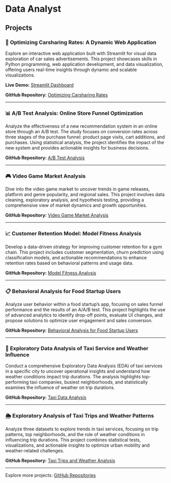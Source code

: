 # Data Analyst

## Projects

### 🚀 **Optimizing Carsharing Rates: A Dynamic Web Application**

Explore an interactive web application built with Streamlit for visual data exploration of car sales advertisements. This project showcases skills in Python programming, web application development, and data visualization, offering users real-time insights through dynamic and scalable visualizations.

**Live Demo:** [Streamlit Dashboard](https://sprint-5-diua.onrender.com)

**GitHub Repository:** [Optimizing Carsharing Rates](https://github.com/Frankenslg/Optimizing-Carsharing-Rates-A-Dynamic-Web-Application)

---

### 📊 **A/B Test Analysis: Online Store Funnel Optimization**

Analyze the effectiveness of a new recommendation system in an online store through an A/B test. The study focuses on conversion rates across three stages of the purchase funnel: product page visits, cart additions, and purchases. Using statistical analysis, the project identifies the impact of the new system and provides actionable insights for business decisions.

**GitHub Repository:** [A/B Test Analysis](https://github.com/Frankenslg/A-B-Test-Analysis-Online-Store-Recommendation-System)

---

### 🎮 **Video Game Market Analysis**

Dive into the video game market to uncover trends in game releases, platform and genre popularity, and regional sales. This project involves data cleaning, exploratory analysis, and hypothesis testing, providing a comprehensive view of market dynamics and growth opportunities.

**GitHub Repository:** [Video Game Market Analysis](https://github.com/Frankenslg/Video-Game-Market-Analysis)

---

### 📈 **Customer Retention Model: Model Fitness Analysis**

Develop a data-driven strategy for improving customer retention for a gym chain. This project includes customer segmentation, churn prediction using classification models, and actionable recommendations to enhance retention rates based on behavioral patterns and usage data.

**GitHub Repository:** [Model Fitness Analysis](https://github.com/Frankenslg/Modelo-de-Retencion-de-Clientes-Analisis-de-Model-Fitness)

---

### 📋 **Behavioral Analysis for Food Startup Users**

Analyze user behavior within a food startup’s app, focusing on sales funnel performance and the results of an A/A/B test. This project highlights the use of advanced analytics to identify drop-off points, evaluate UI changes, and propose solutions to optimize user engagement and sales conversion.

**GitHub Repository:** [Behavioral Analysis for Food Startup Users](https://github.com/Frankenslg/Behavioral-Analysis-for-Food-Startup-Users)

---

### 🚕 **Exploratory Data Analysis of Taxi Service and Weather Influence**

Conduct a comprehensive Exploratory Data Analysis (EDA) of taxi services in a specific city to uncover operational insights and understand how weather conditions impact trip durations. The analysis highlights top-performing taxi companies, busiest neighborhoods, and statistically examines the influence of weather on trip durations.

**GitHub Repository:** [Taxi Data Analysis](https://github.com/Frankenslg/Taxi-Data-Analysis-SQL)

---

### 🌦️ **Exploratory Analysis of Taxi Trips and Weather Patterns**

Analyze three datasets to explore trends in taxi services, focusing on trip patterns, top neighborhoods, and the role of weather conditions in influencing trip durations. This project combines statistical tests, visualizations, and actionable insights to optimize urban mobility and weather-related challenges.

**GitHub Repository:** [Taxi Trips and Weather Analysis](https://github.com/Frankenslg/Taxi-Data-Analysis-SQL)

---

Explore more projects: [GitHub Repositories](https://github.com/Frankenslg?tab=repositories)

